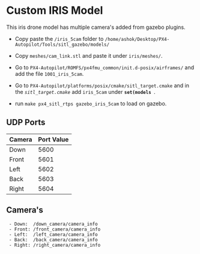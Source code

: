 # Custom IRIS Model

This iris drone model has multiple camera's added from gazebo plugins.

 - Copy paste the `/iris_5cam` folder to `/home/ashok/Desktop/PX4-Autopilot/Tools/sitl_gazebo/models/` 

 - Copy `meshes/cam_link.stl` and paste it under `iris/meshes/`.

 - Go to `PX4-Autopilot/ROMFS/px4fmu_common/init.d-posix/airframes/` and add the file `1001_iris_5cam`.

 - Go to `PX4-Autopilot/platforms/posix/cmake/sitl_target.cmake` and in the *`sitl_target.cmake`* add `iris_5cam` under **`set(models `**.

 - run `make px4_sitl_rtps gazebo_iris_5cam` to load on gazebo.

## UDP Ports

| Camera | Port Value |
|------|-------|
| Down | 5600 |
| Front | 5601 |
| Left | 5602 |
| Back | 5603 |
| Right | 5604 |

## Camera's


     - Down:  /down_camera/camera_info
     - Front: /front_camera/camera_info
     - Left:  /left_camera/camera_info
     - Back:  /back_camera/camera_info
     - Right: /right_camera/camera_info
     

